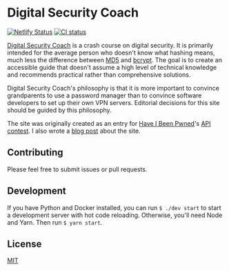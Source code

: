 # Digital Security Coach

[![Netlify Status](https://api.netlify.com/api/v1/badges/cd7d6890-ef77-411c-9d64-c693f346503e/deploy-status)](https://app.netlify.com/sites/digital-security-coach/deploys)
[![CI status](https://github.com/dguo/digital-security-coach/workflows/CI/badge.svg)](https://github.com/dguo/digital-security-coach/actions?query=branch%3Amaster)

[Digital Security Coach](https://www.digitalsecuritycoach.com/) is a crash
course on digital security. It is primarily intended for the average person who
doesn't know what hashing means, much less the difference between
[MD5](https://en.wikipedia.org/wiki/MD5) and
[bcrypt](https://en.wikipedia.org/wiki/Bcrypt). The goal is to create an
accessible guide that doesn't assume a high level of technical knowledge and
recommends practical rather than comprehensive solutions.

Digital Security Coach's philosophy is that it is more important to convince
grandparents to use a password manager than to convince software developers to
set up their own VPN servers. Editorial decisions for this site should be guided
by this philosophy.

The site was originally created as an entry for [Have I Been
Pwned](https://haveibeenpwned.com/)'s [API
contest](https://www.troyhunt.com/do-something-awesome-with-have-i-been-pwned-and-win-a-lenovo-thinkpad/).
I also wrote a [blog
post](https://www.dannyguo.com/blog/digital-security-coach/) about the site.

## Contributing

Please feel free to submit issues or pull requests.

## Development

If you have Python and Docker installed, you can run `$ ./dev start` to start a
development server with hot code reloading. Otherwise, you'll need Node and
Yarn. Then run `$ yarn start`.

## License

[MIT](https://github.com/dguo/digital-security-coach/blob/master/LICENSE)
